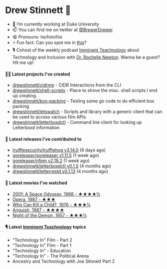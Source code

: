 
# Drew Stinnett 👋

- 🔭 I’m currently working at Duke University
- 📫 You can find me on twitter at [@BrewerDrewer](https://twitter.com/BrewerDrewer)
- 😄 Pronouns: he/him/his
- ⚡ Fun fact: Can you spot me in [this](https://www.youtube.com/watch?v=oL9WnB0qHBA)?
- 🎙 Cohost of the weekly podcast [Imminent Teachnology](https://podcast.imminentteachnology.com/) about Technology and Inclusion with [Dr. Rochelle Newton](https://www.linkedin.com/in/drrochellenewton/). Wanna be a guest? Hit me up!

#### 👨‍💻 Latest projects I've created
- [drewstinnett/cidrme](https://github.com/drewstinnett/cidrme) - CIDR Interactions from the CLI
- [drewstinnett/shell-scripts](https://github.com/drewstinnett/shell-scripts) - Place to shove the misc. shell scripts I end up creating
- [drewstinnett/box-packing](https://github.com/drewstinnett/box-packing) - Testing some go code to do efficient box packing
- [drewstinnett/letswatch](https://github.com/drewstinnett/letswatch) - Scripts and library with a generic client that can be used to access various film APIs
- [drewstinnett/letterboxdctl](https://github.com/drewstinnett/letterboxdctl) - Command line client for looking up Letterboxd information

#### 🚀 Latest releases I've contributed to
- [trufflesecurity/trufflehog v3.14.0](https://github.com/trufflesecurity/trufflehog/releases/tag/v3.14.0) (6 days ago)
- [goreleaser/goreleaser v1.11.5](https://github.com/goreleaser/goreleaser/releases/tag/v1.11.5) (1 week ago)
- [goreleaser/nfpm v2.19.2](https://github.com/goreleaser/nfpm/releases/tag/v2.19.2) (1 week ago)
- [drewstinnett/letterboxdctl v0.1.5](https://github.com/drewstinnett/letterboxdctl/releases/tag/v0.1.5) (4 months ago)
- [drewstinnett/letterrestd v0.1.13](https://github.com/drewstinnett/letterrestd/releases/tag/v0.1.13) (4 months ago)

#### 🍿 Latest movies I've watched
- [2001: A Space Odyssey, 1968 - ★★★★½](https://letterboxd.com/mondodrew/film/2001-a-space-odyssey/)
- [Opera, 1987 - ★★★](https://letterboxd.com/mondodrew/film/opera/)
- [Who Can Kill a Child?, 1976 - ★★★½](https://letterboxd.com/mondodrew/film/who-can-kill-a-child/)
- [Anguish, 1987 - ★★★★](https://letterboxd.com/mondodrew/film/anguish/)
- [Night of the Demon, 1957 - ★★★½](https://letterboxd.com/mondodrew/film/night-of-the-demon/)

#### 🎙 Latest [Imminent Teachnology](https://podcast.imminentteachnology.com/) topics
- &#34;Technology In&#34; Film - Part 2
- &#34;Technology In&#34; Film - Part 1
- &#34;Technology In&#34; - Education
- &#34;Technology In&#34; - The Political Arena
- Ancestry and Technology with Joe Stinnett Part 2
